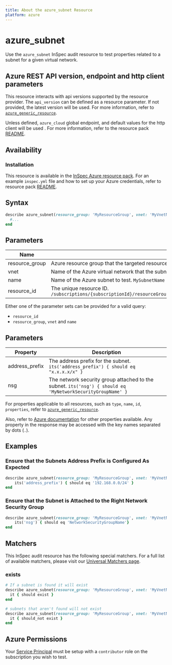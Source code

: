 ```yaml
---
title: About the azure_subnet Resource
platform: azure
---
```


# azure_subnet

Use the `azure_subnet` InSpec audit resource to test properties related to a subnet for a given virtual network.

## Azure REST API version, endpoint and http client parameters

This resource interacts with api versions supported by the resource provider.
The `api_version` can be defined as a resource parameter.
If not provided, the latest version will be used.
For more information, refer to [`azure_generic_resource`](azure_generic_resource.md).

Unless defined, `azure_cloud` global endpoint, and default values for the http client will be used .
For more information, refer to the resource pack [README](../../README.md). 

## Availability

### Installation

This resource is available in the [InSpec Azure resource pack](https://github.com/inspec/inspec-azure). 
For an example `inspec.yml` file and how to set up your Azure credentials, refer to resource pack [README](../../README.md#Service-Principal).

## Syntax
```ruby
describe azure_subnet(resource_group: 'MyResourceGroup', vnet: 'MyVnetName', name: 'MySubnetName') do
  #...
end
```
## Parameters

| Name                           | Description                                                                      |
|--------------------------------|----------------------------------------------------------------------------------|
| resource_group                 | Azure resource group that the targeted resource resides in. `MyResourceGroup`    |
| vnet                           | Name of the Azure virtual network that the subnet is created in. `MyVNetName`    |
| name                           | Name of the Azure subnet to test. `MySubnetName`                                 |
| resource_id                    | The unique resource ID. `/subscriptions/{subscriptionId}/resourceGroups/{resourceGroup}/providers/Microsoft.Network/virtualNetworks/{vnName}/subnets/{subnetName}` |

Either one of the parameter sets can be provided for a valid query:
- `resource_id`
- `resource_group`, `vnet` and `name`

## Parameters

| Property | Description |
|----------|-------------|
| address_prefix | The address prefix for the subnet. `its('address_prefix') { should eq "x.x.x.x/x" }` |
| nsg            | The network security group attached to the subnet. `its('nsg') { should eq 'MyNetworkSecurityGroupName' }` |

For properties applicable to all resources, such as `type`, `name`, `id`, `properties`, refer to [`azure_generic_resource`](azure_generic_resource.md#properties).

Also, refer to [Azure documentation](https://docs.microsoft.com/en-us/rest/api/virtualnetwork/subnets/get#subnet) for other properties available. 
Any property in the response may be accessed with the key names separated by dots (`.`).

## Examples

### Ensure that the Subnets Address Prefix is Configured As Expected
```ruby
describe azure_subnet(resource_group: 'MyResourceGroup', vnet: 'MyVnetName', name: 'MySubnetName') do
    its('address_prefix') { should eq '192.168.0.0/24' }
end
```
### Ensure that the Subnet is Attached to the Right Network Security Group
```ruby
describe azure_subnet(resource_group: 'MyResourceGroup', vnet: 'MyVnetName', name: 'MySubnetName') do
    its('nsg') { should eq 'NetworkSecurityGroupName'}
end
```
## Matchers

This InSpec audit resource has the following special matchers. For a full list of available matchers, please visit our [Universal Matchers page](https://www.inspec.io/docs/reference/matchers/).

### exists
```ruby
# If a subnet is found it will exist
describe azure_subnet(resource_group: 'MyResourceGroup', vnet: 'MyVnetName', name: 'MySubnetName') do
  it { should exist }
end

# subnets that aren't found will not exist
describe azure_subnet(resource_group: 'MyResourceGroup', vnet: 'MyVnetName', name: 'DoesNotExist') do
  it { should_not exist }
end
```
## Azure Permissions

Your [Service Principal](https://docs.microsoft.com/en-us/azure/azure-resource-manager/resource-group-create-service-principal-portal) must be setup with a `contributor` role on the subscription you wish to test.


